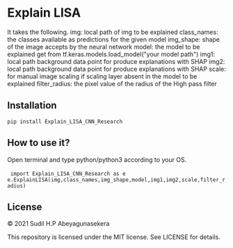# Explain LISA
It takes the following.
img: local path of img to be explained
class_names: the classes available as predictions for the given model
img_shape: shape of the image accepts by the neural network
model: the model to be explained get from tf.keras.models.load_model("your model path")
img1: local path background data point for produce explanations with SHAP
img2: local path background data point for produce explanations with SHAP
scale: for manual image scaling if scaling layer absent in the model to be explained 
filter_radius: the pixel value of the radius of the High pass filter

## Installation
```pip install Explain_LISA_CNN_Research```

## How to use it?
Open terminal and type python/python3 according to your OS.


``` import Explain_LISA_CNN_Research as e```
``` e.ExplainLISA(img,class_names,img_shape,model,img1,img2,scale,filter_radius)```

## License

© 2021 Sudil H.P Abeyagunasekera

This repository is licensed under the MIT license. See LICENSE for details.
